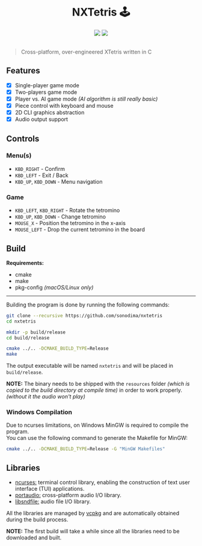 <h1 align="center">NXTetris 🕹️</h1>

<div align="center">
  <img src="https://badgen.net/badge/lang/ANSI-C/grey"/>
  <a href="https://sonodima.github.io/nxtetris/"><img src="https://badgen.net/badge/docs/Doxygen/red"/></a>
  <br>
  <br>
</div>
 
> Cross-platform, over-engineered XTetris written in C

## Features

- [x] Single-player game mode
- [x] Two-players game mode
- [x] Player vs. AI game mode _(AI algorithm is still really basic)_
- [x] Piece control with keyboard and mouse
- [x] 2D CLI graphics abstraction
- [x] Audio output support

## Controls

### Menu(s)

* `KBD_RIGHT` - Confirm
* `KBD_LEFT` - Exit / Back
* `KBD_UP`, `KBD_DOWN` - Menu navigation

### Game

* `KBD_LEFT`, `KBD_RIGHT` - Rotate the tetromino
* `KBD_UP`, `KBD_DOWN` - Change tetromino
* `MOUSE_X` - Position the tetromino in the x-axis
* `MOUSE_LEFT` - Drop the current tetromino in the board

## Build

<b>Requirements:</b>

- cmake
- make
- pkg-config _(macOS/Linux only)_

---

Building the program is done by running the following commands:

```bash
git clone --recursive https://github.com/sonodima/nxtetris
cd nxtetris

mkdir -p build/release
cd build/release

cmake ../.. -DCMAKE_BUILD_TYPE=Release
make
```

The output executable will be named `nxtetris` and will be placed in `build/release`.

<b>NOTE:</b> The binary needs to be shipped with the `resources` folder _(which is copied to the build directory at
compile time)_ in order to work properly. _(without it the audio won't play)_

### Windows Compilation

Due to ncurses limitations, on Windows MinGW is required to compile the program.<br>
You can use the following command to generate the Makefile for MinGW:

```bash
cmake ../.. -DCMAKE_BUILD_TYPE=Release -G "MinGW Makefiles"
```

## Libraries

- [ncurses:](https://invisible-island.net/ncurses) terminal control library, enabling the construction of text user
  interface (TUI) applications.
- [portaudio:](http://www.portaudio.com/) cross-platform audio I/O library.
- [libsndfile:](http://www.mega-nerd.com/libsndfile/) audio file I/O library.

All the libraries are managed by [vcpkg](https://vcpkg.io/) and are automatically obtained during the build process.

<b>NOTE:</b> The first build will take a while since all the libraries need to be downloaded and built.
